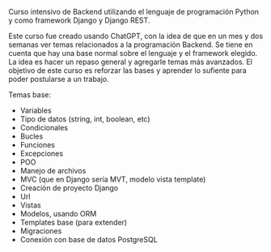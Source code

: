 Curso intensivo de Backend utilizando el lenguaje de programación Python y como framework Django y Django REST.

Este curso fue creado usando ChatGPT, con la  idea de que en un mes y dos semanas ver temas relacionados a la programación Backend. Se tiene en cuenta que hay una base normal sobre el lenguaje y el framework elegido.
La idea es hacer un repaso general y agregarle temas más avanzados. El objetivo de este curso es reforzar las bases y aprender lo sufiente para poder postularse a un trabajo.

Temas base:
  - Variables
  - Tipo de datos (string, int, boolean, etc)
  - Condicionales
  - Bucles
  - Funciones
  - Excepciones
  - POO
  - Manejo de archivos
  - MVC (que en Django sería MVT, modelo vista template)
  - Creación de proyecto Django
  - Url
  - Vistas
  - Modelos, usando ORM
  - Templates base (para extender)
  - Migraciones
  - Conexión con base de datos PostgreSQL
